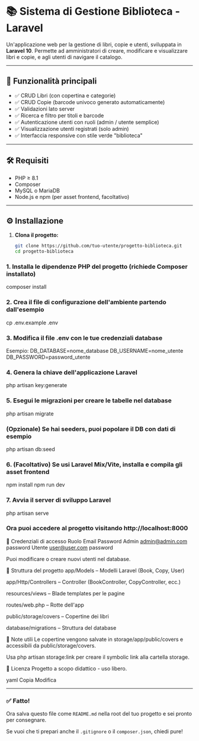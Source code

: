 # 📚 Sistema di Gestione Biblioteca - Laravel

Un'applicazione web per la gestione di libri, copie e utenti, sviluppata in **Laravel 10**. Permette ad amministratori di creare, modificare e visualizzare libri e copie, e agli utenti di navigare il catalogo.

---

## 🚀 Funzionalità principali

- ✅ CRUD Libri (con copertina e categorie)
- ✅ CRUD Copie (barcode univoco generato automaticamente)
- ✅ Validazioni lato server
- ✅ Ricerca e filtro per titoli e barcode
- ✅ Autenticazione utenti con ruoli (admin / utente semplice)
- ✅ Visualizzazione utenti registrati (solo admin)
- ✅ Interfaccia responsive con stile verde "biblioteca"

---

## 🛠️ Requisiti

- PHP ≥ 8.1
- Composer
- MySQL o MariaDB
- Node.js e npm (per asset frontend, facoltativo)

---

## ⚙️ Installazione

1. **Clona il progetto:**

   ```bash
   git clone https://github.com/tuo-utente/progetto-biblioteca.git
   cd progetto-biblioteca
### 1. Installa le dipendenze PHP del progetto (richiede Composer installato)
composer install

### 2. Crea il file di configurazione dell'ambiente partendo dall'esempio
cp .env.example .env

### 3. Modifica il file .env con le tue credenziali database
 Esempio:
 DB_DATABASE=nome_database
 DB_USERNAME=nome_utente
 DB_PASSWORD=password_utente

### 4. Genera la chiave dell'applicazione Laravel
php artisan key:generate

### 5. Esegui le migrazioni per creare le tabelle nel database
php artisan migrate

### (Opzionale) Se hai seeders, puoi popolare il DB con dati di esempio
php artisan db:seed

### 6. (Facoltativo) Se usi Laravel Mix/Vite, installa e compila gli asset frontend
npm install
npm run dev

### 7. Avvia il server di sviluppo Laravel
php artisan serve

### Ora puoi accedere al progetto visitando http://localhost:8000

👤 Credenziali di accesso
Ruolo	Email	Password
Admin	admin@admin.com	password
Utente	user@user.com	password

Puoi modificare o creare nuovi utenti nel database.

📂 Struttura del progetto
app/Models – Modelli Laravel (Book, Copy, User)

app/Http/Controllers – Controller (BookController, CopyController, ecc.)

resources/views – Blade templates per le pagine

routes/web.php – Rotte dell'app

public/storage/covers – Copertine dei libri

database/migrations – Struttura del database

🧾 Note utili
Le copertine vengono salvate in storage/app/public/covers e accessibili da public/storage/covers.

Usa php artisan storage:link per creare il symbolic link alla cartella storage.

📄 Licenza
Progetto a scopo didattico - uso libero.

yaml
Copia
Modifica

---

### ✅ Fatto!  
Ora salva questo file come `README.md` nella root del tuo progetto e sei pronto per consegnare.

Se vuoi che ti prepari anche il `.gitignore` o il `composer.json`, chiedi pure!
